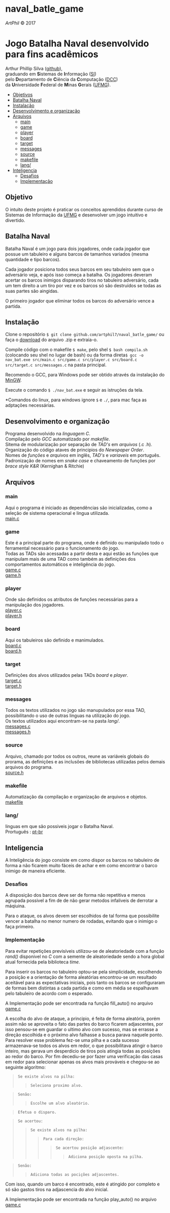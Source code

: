 # naval_batle_game
_ArtPhil_ © 2017

# Jogo Batalha Naval desenvolvido para fins acadêmicos
Arthur Phillip Silva ([github](https://artphil7.github.io/)), </br>
graduando em **S**istemas de **I**nformação ([SI](http://dcc.ufmg.br/dcc/?q=pt-br/bsi)) </br>
pelo **D**epartamento de **C**iência da **C**omputação ([DCC](http://dcc.ufmg.br/dcc/)) </br>
da **U**niversidade **F**ederal de **M**inas **G**erais ([UFMG](https://www.ufmg.br/)).

* [Objetivos](#objetivos)
* [Batalha Naval](#batalha-naval)
* [Instalação](#instalação)
* [Desenvolvimento e organização](#desenvolvimento-e-organização)
* [Arquivos](#arquivos)
    * [main](#main)
    * [game](#game)
    * [player](#player)
    * [board](#board)
    * [target](#target)
    * [messages](#messages)
    * [source](#source)
    * [makefile](#makefile)
    * [lang/](#lang)
* [Inteligencia](#inteligencia)
    * [Desafios](#desafios)
    * [Implementação](#implementação)

## Objetivo
O intuito  deste projeto é praticar os conceitos aprendidos durante curso de Sistemas de Informação da [UFMG](https://www.ufmg.br/) e desenvolver um jogo intuitivo e divertido.

## Batalha Naval
Batalha Naval é um jogo para dois jogadores, onde cada jogador que possue um tabuleiro e alguns barcos de tamanhos variados (mesma quantidade e tipo barcos).

Cada jogador posiciona todos seus barcos em seu tabuleiro sem que o adversário veja, e após isso começa a batalha. Os jogadores
deveram acertar os barcos inimigos disparando tiros no tabuleiro adversário, cada um tem direito a um tiro por vez e os barcos só são destruídos se todas as suas partes são aingidas.

O primeiro jogador que eliminar todos os barcos do adversário vence a partida.

## Instalação
Clone o repositório `$ git clone github.com/artphil7/naval_batle_game/` ou faça o [download](https://github.com/artphil7/naval_batle_game/archive/master.zip) do arquivo .zip e extraia-o.

Compile código com o makefile `$ make`, pelo shel `$ bash compila.sh` (colocando seu shel no lugar de bash) ou da forma direta`$ gcc -o nav_bat.exe src/main.c src/game.c src/player.c src/board.c src/target.c src/messages.c` na pasta principal.

Recomendo o GCC, para Windows pode ser obtido através da instalação do  [MinGW](https://sourceforge.net/projects/mingw/files/).

Execute o comando `$ ./nav_bat.exe` e seguir as istruções da tela.  

*Comandos do linux, para windows ignore `$` e `./`, para mac faça as adptações necessárias.

## Desenvolvimento e organização
Programa desenvolvido na _linguagem C_.</br>
Compilação pelo _GCC_ automatizado por _makefile_.</br>
Sitema de modularização por separação de _TAD's_ em _arquivos_ (.c .h).</br>
Organização do código ataves de principios do _Newspaper Order_.</br>
Nomes de _funções_ e _arquivos_ em inglês, _TAD's_ e _variaveis_ em português.</br>
Padronização de nomes em _snake case_ e chaveamento de funções por _brace style K&R_ (Kernighan & Ritchie)

## Arquivos

### main
Aqui o programa é iniciado as dependências são inicializadas, como a seleção de sistema operacional e lingua utilizada.</br>
[main.c](src/main.c)</br>

### game
Este é a principal parte do programa, onde é definido ou manipulado todo o ferramental necessário para o funcionamento do jogo. </br>
Todas as TADs são acessadas a partir desta e aqui estão as funções que manipulam mais de uma TAD como também as definições dos comportamentos automáticos e inteligência do jogo.</br>
[game.c](src/game.c)</br>
[game.h](src/game.h)</br>

### player
Onde são definidos os atributos de funções necessárias para a manipulação dos jogadores.</br>
[player.c](src/player.c)</br>
[player.h](src/player.h)</br>

### board
Aqui os tabuleiros são definido e manimulados.</br>
[board.c](src/board.c)</br>
[board.h](src/board.h)</br>

### target
Definições dos alvos utilizados pelas TADs _board_ e _player_.</br>
[target.c](src/target.c)</br>
[target.h](src/target.h)</br>

### messages
Todos os textos utilizados no jogo são manupulados por essa TAD, possibilitando o uso de outras linguas na utilização do jogo.</br>
Os textos utilizados aqui encontram-se na pasta _lang/_.</br>
[messages.c](src/messages.c)</br>
[messages.h](src/messages.h)</br>

### source
Arquivo, chamado por todos os outros, reune as variáveis globais do prorama, as definições e as inclusões de bibliotecas utilizadas pelos demais arquivos do programa.</br>
[source.h](src/source.h)</br>

### makefile
Automatização da compilação e organização de arquivos e objetos.</br>
[makefile](makefile)</br>

### lang/
linguas em que são possiveis jogar o Batalha Naval.</br>
Prortuguês : [pt-br](lang/pt-br.dat)</br>

## Inteligencia
A Inteligência do jogo consiste em como dispor os barcos no tabuleiro de forma a não ficarem muito fáceis de achar e em como encontrar o barco inimigo de maneira eficiente.

### Desafios
A disposição dos barcos deve ser de forma não repetitiva e menos agrupada possivel a fim de de não gerar metodos infaliveis de derrotar a máqiuina.

Para o ataque, os alvos devem ser escolhidos de tal forma que possibilite vencer a batalha no menor numero de rodadas, evitando que o inimigo o faça primeiro.

### Implementação
Para evitar repetições previsíveis utilizou-se de aleatoriedade com a função _rand()_ disponivel no _C_ com a semente de aleatoriedade sendo a hora global atual fornecida pela biblioteca _time_.

Para inserir os barcos no tabuleiro optou-se pela simplicidade, escolhendo  a posição e a orientação de forma aleatórias encontrou-se um resultado aceitável para as expectativas iniciais, pois tanto os barcos se configuraram de formas bem distintas a cada partida e como em média se espalhavam pelo tabuleiro de acordo com o esperado.

A Implementação pode ser encontrada na função fill_auto() no arquivo [game.c](src/game.c)

A escolha do alvo de ataque, a principio, é feita de forma aleatória, porém assim não se aproveita o fato das partes do barco ficarem adjascentes, por isso pensou-se em guardar o ultimo alvo com  sucesso, mas se errasse a direção escolhida e o próximo alvo falhasse a busca parava naquele ponto. Para resolver esse problema fez-se uma pilha e a cada sucesso armazenava-se todos os alvos em redor, o que possibilitava atingir o barco inteiro, mas gerava um desperdicio de tiros pois atingia todas as posições ao redor do barco. Por fim decediu-se por fazer uma verificação das casas em redor para selecionar apenas os alvos mais prováveis e chegou-se ao seguinte algoritmo:

> `Se existe alvos na pilha:`
> > `Seleciona proximo alvo.`

> `Senão:`
> > `Escolhe um alvo aleatório.`

> `Efetua o disparo.`

> `Se acertou:`
> > `Se existe alvos na pilha:`
> > > `Para cada direção:`
> > > > `Se acertou posição adjascente:`
> > > > > `Adiciona posição oposta na pilha.`

> `Senão:`
> > `Adiciona todas as pocições adjascentes.`

Com isso, quando um barco é encontrado, este é atingido por completo e só são gastos tiros na adjascencia do alvo inicial.

A Implementação pode ser encontrada na função play_auto() no arquivo [game.c](src/game.c)</br>
